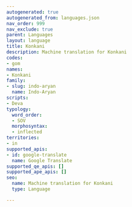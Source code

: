 ```yaml
---
autogenerated: true
autogenerated_from: languages.json
nav_order: 999
nav_exclude: true
parent: Languages
layout: language
title: Konkani
description: Machine translation for Konkani
codes:
- gom
names:
- Konkani
family:
- slug: indo-aryan
  name: Indo-Aryan
scripts:
- Deva
typology:
  word_order:
  - SOV
  morphosyntax:
  - inflected
territories:
- in
supported_apis:
- id: google-translate
  name: Google Translate
supported_qe_apis: []
supported_ape_apis: []
seo:
  name: Machine translation for Konkani
  type: Language

---
```


